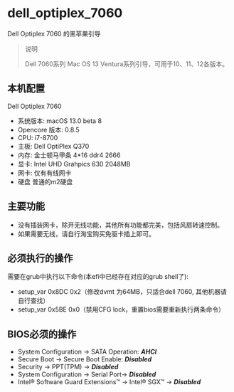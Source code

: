 # dell_optiplex_7060
Dell Optiplex 7060 的黑苹果引导

> 说明
>
> Dell 7060系列 Mac OS 13 Ventura系列引导，可用于10、11、12各版本。

## 本机配置

Dell Optiplex 7060 

- 系统版本: macOS 13.0 beta 8
- Opencore 版本: 0.8.5
- CPU: i7-8700
- 主板: Dell OptiPlex Q370
- 内存: 金士顿马甲条 4*16 ddr4 2666
- 显卡: Intel UHD Grahpics 630 2048MB
- 网卡: 仅有有线网卡
- 硬盘 普通的m2硬盘

## 主要功能

- 没有插装网卡，除开无线功能，其他所有功能都完美，包括风扇转速控制。
- 如果需要无线，请自行淘宝购买免驱卡插上即可。

## 必须执行的操作

需要在grub中执行以下命令(本efi中已经存在对应的grub shell了):

- setup_var 0x8DC 0x2（修改dvmt 为64MB，只适合dell 7060, 其他机器请自行查找）
- setup_var 0x5BE 0x0（禁用CFG lock，重置bios需要重新执行两条命令）



## BIOS必须的操作

- System Configuration → SATA Operation: ***AHCI***
- Secure Boot → Secure Boot Enable: ***Disabled***
- Security → PPT(TPM) → ***Disabled***
- System Configuration → Serial Port→ ***Disabled***
- Intel® Software Guard Extensions™ → Intel® SGX™ → ***Disabled***
